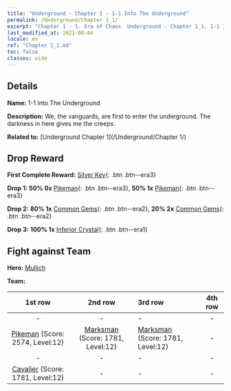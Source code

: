 ```yaml
---
title: "Underground - Chapter 1 - 1-1 Into The Underground"
permalink: /Underground/Chapter 1_1/
excerpt: "Chapter 1 - 1. Era of Chaos  Underground - Chapter 1_1. 1-1 Into The Underground"
last_modified_at: 2021-08-04
locale: en
ref: "Chapter 1_1.md"
toc: false
classes: wide
---
```


## Details

 **Name:** 1-1 Into The Underground

 **Description:** We, the vanguards, are first to enter the underground. The darkness in here gives me the creeps. 

 **Related to:** [Underground Chapter 1](/Underground/Chapter 1/)

## Drop Reward

 **First Complete Reward:** [Silver Key](/Items/con_693/){: .btn .btn--era3}

 **Drop 1:** **50% 0x** [Pikeman](/Items/unt_190/){: .btn .btn--era3}, **50% 1x** [Pikeman](/Items/unt_190/){: .btn .btn--era3}

 **Drop 2:** **80% 1x** [Common Gems](/Items/mat_10/){: .btn .btn--era2}, **20% 2x** [Common Gems](/Items/mat_10/){: .btn .btn--era2}

 **Drop 3:** **100% 1x** [Inferior Crystal](/Items/mat_5/){: .btn .btn--era1}


## Fight against Team
 **Hero:** [Mullich](/heroes/Mullich/)

 **Team:**


  | 1st row | 2nd row | 3rd row | 4th row |
  |:----:|:----:|:----|:----:|
  | - | - | - | - |
  | [Pikeman](/units/Pikeman/) (Score: 2574, Level:12)  | [Marksman](/units/Marksman/) (Score: 1781, Level:12)  | [Marksman](/units/Marksman/) (Score: 1781, Level:12)  | - |
  | - | - | - | - |
  | [Cavalier](/units/Cavalier/) (Score: 1781, Level:12)  | - | - | - |


